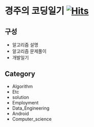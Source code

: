 # 경주의 코딩일기 [![Hits](https://hits.seeyoufarm.com/api/count/incr/badge.svg?url=https%3A%2F%2Fsohn0356-git.github.io&count_bg=%2379C83D&title_bg=%23555555&icon=&icon_color=%23E7E7E7&title=hits&edge_flat=false)](https://sohn0356-git.github.io/)
## 구성
* 알고리즘 설명
* 알고리즘 문제풀이
* 개발일기
　
## Category
* Algorithm
* Etc
* solution
* Employment
* Data_Engineering
* Android
* Computer_science

